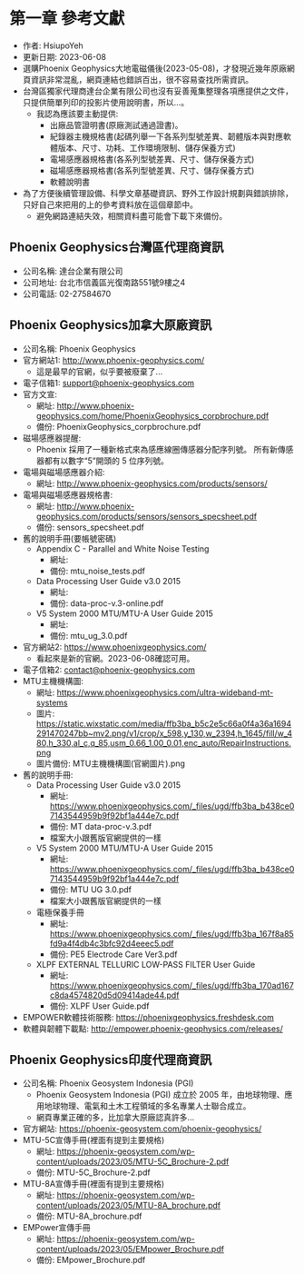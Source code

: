 # 第一章 參考文獻
+ 作者: HsiupoYeh
+ 更新日期: 2023-06-08
+ 選購Phoenix Geophysics大地電磁儀後(2023-05-08)，才發現近幾年原廠網頁資訊非常混亂，網頁連結也錯誤百出，很不容易查找所需資訊。
+ 台灣區獨家代理商達台企業有限公司也沒有妥善蒐集整理各項應提供之文件，只提供簡單列印的投影片使用說明書，所以...。
  + 我認為應該要主動提供:
    + 出廠品管證明書(原廠測試通過證書)。
    + 紀錄器主機規格書(起碼列舉一下各系列型號差異、韌體版本與對應軟體版本、尺寸、功耗、工作環境限制、儲存保養方式)
    + 電場感應器規格書(各系列型號差異、尺寸、儲存保養方式)
    + 磁場感應器規格書(各系列型號差異、尺寸、儲存保養方式)
    + 軟體說明書
+ 為了方便後續管理設備、科學文章基礎資訊、野外工作設計規劃與錯誤排除，只好自己來把用的上的參考資料放在這個章節中。
  + 避免網路連結失效，相關資料盡可能會下載下來備份。


## Phoenix Geophysics台灣區代理商資訊
+ 公司名稱: 達台企業有限公司
+ 公司地址: 台北市信義區光復南路551號9樓之4
+ 公司電話: 02-27584670


## Phoenix Geophysics加拿大原廠資訊
+ 公司名稱: Phoenix Geophysics
+ 官方網站1: http://www.phoenix-geophysics.com/
  + 這是最早的官網，似乎要被廢棄了...
+ 電子信箱1: support@phoenix-geophysics.com
+ 官方文宣:
  + 網址: http://www.phoenix-geophysics.com/home/PhoenixGeophysics_corpbrochure.pdf
  + 備份: PhoenixGeophysics_corpbrochure.pdf
+ 磁場感應器提醒: 
  + Phoenix 採用了一種新格式來為感應線圈傳感器分配序列號。 所有新傳感器都有以數字“5”開頭的 5 位序列號。
+ 電場與磁場感應器介紹:
  + 網址: http://www.phoenix-geophysics.com/products/sensors/ 
+ 電場與磁場感應器規格書:
  + 網址: http://www.phoenix-geophysics.com/products/sensors/sensors_specsheet.pdf
  + 備份: sensors_specsheet.pdf
+ 舊的說明手冊(要帳號密碼)
  + Appendix C - Parallel and White Noise Testing
    + 網址: 
    + 備份: mtu_noise_tests.pdf
  + Data Processing User Guide v3.0 2015
    + 網址: 
    + 備份: data-proc-v.3-online.pdf
  + V5 System 2000 MTU/MTU-A User Guide 2015
    + 網址:
    + 備份: mtu_ug_3.0.pdf 
+ 官方網站2: https://www.phoenixgeophysics.com/
  + 看起來是新的官網。2023-06-08確認可用。
+ 電子信箱2: contact@phoenix-geophysics.com
+ MTU主機機構圖:
  + 網址: https://www.phoenixgeophysics.com/ultra-wideband-mt-systems
  + 圖片: https://static.wixstatic.com/media/ffb3ba_b5c2e5c66a0f4a36a1694291470247bb~mv2.png/v1/crop/x_598,y_130,w_2394,h_1645/fill/w_480,h_330,al_c,q_85,usm_0.66_1.00_0.01,enc_auto/RepairInstructions.png
  + 圖片備份: MTU主機機構圖(官網圖片).png
+ 舊的說明手冊:
  + Data Processing User Guide v3.0 2015
    + 網址: https://www.phoenixgeophysics.com/_files/ugd/ffb3ba_b438ce07143544959b9f92bf1a444e7c.pdf
    + 備份: MT data-proc-v.3.pdf
    + 檔案大小跟舊版官網提供的一樣
  + V5 System 2000 MTU/MTU-A User Guide 2015
    + 網址: https://www.phoenixgeophysics.com/_files/ugd/ffb3ba_b438ce07143544959b9f92bf1a444e7c.pdf
    + 備份: MTU UG 3.0.pdf
    + 檔案大小跟舊版官網提供的一樣
  + 電極保養手冊
    + 網址: https://www.phoenixgeophysics.com/_files/ugd/ffb3ba_167f8a85fd9a4f4db4c3bfc92d4eeec5.pdf
    + 備份: PE5 Electrode Care Ver3.pdf
  + XLPF EXTERNAL TELLURIC LOW-PASS FILTER User Guide
    + 網址: https://www.phoenixgeophysics.com/_files/ugd/ffb3ba_170ad167c8da4574820d5d09414ade44.pdf
    + 備份: XLPF User Guide.pdf 
+ EMPOWER軟體技術服務: https://phoenixgeophysics.freshdesk.com
+ 軟體與韌體下載點: http://empower.phoenix-geophysics.com/releases/

## Phoenix Geophysics印度代理商資訊
+ 公司名稱: Phoenix Geosystem Indonesia (PGI)
  + Phoenix Geosystem Indonesia (PGI) 成立於 2005 年，由地球物理、應用地球物理、電氣和土木工程領域的多名專業人士聯合成立。
  + 網頁專業正確的多，比加拿大原廠認真許多...
+ 官方網站: https://phoenix-geosystem.com/phoenix-geophysics/ 
+ MTU-5C宣傳手冊(裡面有提到主要規格)
  + 網址: https://phoenix-geosystem.com/wp-content/uploads/2023/05/MTU-5C_Brochure-2.pdf
  + 備份: MTU-5C_Brochure-2.pdf
+ MTU-8A宣傳手冊(裡面有提到主要規格)
  + 網址: https://phoenix-geosystem.com/wp-content/uploads/2023/05/MTU-8A_brochure.pdf 
  + 備份: MTU-8A_brochure.pdf 
+ EMPower宣傳手冊
  + 網址: https://phoenix-geosystem.com/wp-content/uploads/2023/05/EMpower_Brochure.pdf
  + 備份: EMpower_Brochure.pdf
